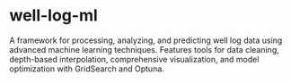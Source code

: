 # well-log-ml
A framework for processing, analyzing, and predicting well log data using advanced machine learning techniques. Features tools for data cleaning, depth-based interpolation, comprehensive visualization, and model optimization with GridSearch and Optuna.
